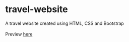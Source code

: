 # travel-website
A travel website created using HTML, CSS and Bootstrap <br>
<br>
Preview [here](https://6418b131d4987600a23ebd8a--dainty-muffin-e915d1.netlify.app/)
